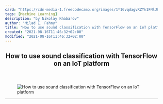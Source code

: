 ```yaml
---
card: "https://cdn-media-1.freecodecamp.org/images/1*16vqdagvRZYk1FNlJkgzwA.jpeg"
tags: [Machine Learning]
description: "by Nikolay Khabarov"
author: "Milad E. Fahmy"
title: "How to use sound classification with TensorFlow on an IoT platform"
created: "2021-08-16T11:46:32+02:00"
modified: "2021-08-16T11:46:32+02:00"
---
```

<div class="site-wrapper">
<main id="site-main" class="site-main outer">
<div class="inner">
<article class="post-full post tag-machine-learning tag-tensorflow tag-technology tag-iot tag-programming ">
<header class="post-full-header">
<h1 class="post-full-title">How to use sound classification with TensorFlow on an IoT platform</h1>
</header>
<figure class="post-full-image">
<picture>
<source media="(max-width: 700px)" sizes="1px" srcset="data:image/gif;base64,R0lGODlhAQABAIAAAAAAAP///yH5BAEAAAAALAAAAAABAAEAAAIBRAA7 1w">
<source media="(min-width: 701px)" sizes="(max-width: 800px) 400px,
(max-width: 1170px) 700px,
1400px" srcset="https://cdn-media-1.freecodecamp.org/images/1*16vqdagvRZYk1FNlJkgzwA.jpeg 300w,
https://cdn-media-1.freecodecamp.org/images/1*16vqdagvRZYk1FNlJkgzwA.jpeg 600w,
https://cdn-media-1.freecodecamp.org/images/1*16vqdagvRZYk1FNlJkgzwA.jpeg 1000w,
https://cdn-media-1.freecodecamp.org/images/1*16vqdagvRZYk1FNlJkgzwA.jpeg 2000w">
<img onerror="this.style.display='none'" src="https://cdn-media-1.freecodecamp.org/images/1*16vqdagvRZYk1FNlJkgzwA.jpeg" alt="How to use sound classification with TensorFlow on an IoT platform">
</picture>
</figure>
<section class="post-full-content">
<div class="post-content medium-migrated-article">
</div>
<hr>
</section>
</article>
</div>
</main>
</div>
<!-- Google Tag Manager (noscript) -->
<!-- End Google Tag Manager (noscript) -->
